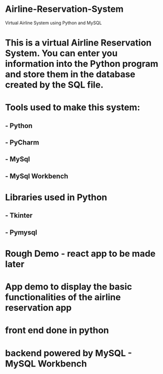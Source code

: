 # Airline-Reservation-System
Virtual Airline System using Python and MySQL

# This is a virtual Airline Reservation System. You can enter you information into the Python program and store them in the database created by the SQL file.

# Tools used to make this system:
## - Python
## - PyCharm
## - MySql
## - MySql Workbench

# Libraries used in Python
## - Tkinter
## - Pymysql


# Rough Demo - react app to be made later 
# App demo to display the basic functionalities of the airline reservation app 
# front end done in python
# backend powered by MySQL - MySQL Workbench 
